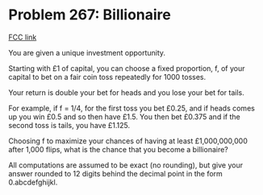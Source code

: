 # Problem 267: Billionaire

[FCC link](https://www.freecodecamp.org/learn/coding-interview-prep/project-euler/problem-267-billionaire)

You are given a unique investment opportunity.

Starting with £1 of capital, you can choose a fixed proportion, f, of your
capital to bet on a fair coin toss repeatedly for 1000 tosses.

Your return is double your bet for heads and you lose your bet for tails.

For example, if f = 1/4, for the first toss you bet £0.25, and if heads comes up
you win £0.5 and so then have £1.5. You then bet £0.375 and if the second toss
is tails, you have £1.125.

Choosing f to maximize your chances of having at least £1,000,000,000 after
1,000 flips, what is the chance that you become a billionaire?

All computations are assumed to be exact (no rounding), but give your answer
rounded to 12 digits behind the decimal point in the form 0.abcdefghijkl.

